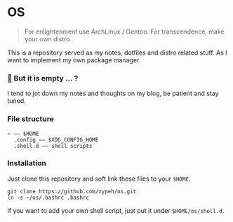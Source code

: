 # OS
> For enlightenment use ArchLinux / Gentoo. For transcendence, make your own distro.

This is a repository served as my notes, dotfiles and distro related stuff. As I want to
implement my own package manager.

### 🤔 But it is empty ... ?
I tend to jot down my notes and thoughts on my blog, be patient and stay tuned.

### File structure
```
~ —— $HOME
  .config —— $XDG_CONFIG_HOME
  .shell.d —— shell scripts

```

### Installation
Just clone this repository and soft link these files to your `$HOME`.

```shell
git clone https://github.com/zypeh/os.git
ln -s ~/os/.bashrc .bashrc
```

If you want to add your own shell script, just put it under `$HOME/os/shell.d`.